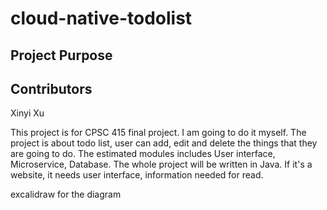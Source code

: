 # cloud-native-todolist

## Project Purpose

## Contributors
 Xinyi Xu

This project is for CPSC 415 final project. I am going to do it myself.
The project is about todo list, user can add, edit and delete the things that they are going to do.
The estimated modules includes User interface, Microservice, Database.
The whole project will be written in Java. If it's a website, it needs user interface, information needed for read.

excalidraw for the diagram
